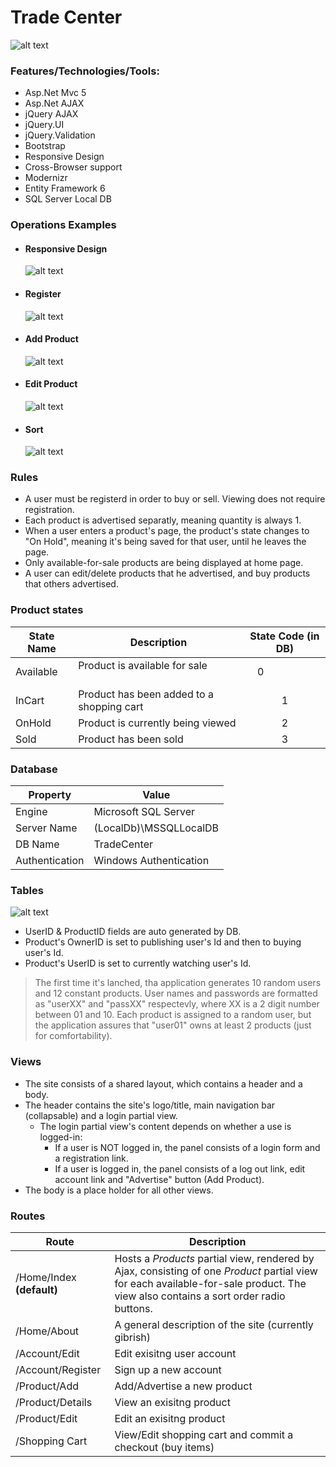 # Trade Center
![alt text](https://github.com/PrisonerM13/Trade-Center/blob/master/gif/Shopping.gif "Shopping")

### Features/Technologies/Tools:
+ Asp.Net Mvc 5
+ Asp.Net AJAX
+ jQuery AJAX
+ jQuery.UI
+ jQuery.Validation
+ Bootstrap
+ Responsive Design
+ Cross-Browser support
+ Modernizr
+ Entity Framework 6
+ SQL Server Local DB

### Operations Examples
+ #### Responsive Design
		
	![alt text](https://github.com/PrisonerM13/Trade-Center/blob/master/gif/AdaptiveDisplay.gif "Responsive Design")

+ #### Register
		
	![alt text](https://github.com/PrisonerM13/Trade-Center/blob/master/gif/Register.gif "Register")

+ #### Add Product
		
	![alt text](https://github.com/PrisonerM13/Trade-Center/blob/master/gif/AddProduct.gif "Add Product")

+ #### Edit Product
		
	![alt text](https://github.com/PrisonerM13/Trade-Center/blob/master/gif/EditProduct.gif "Edit Product")

+ #### Sort
		
	![alt text](https://github.com/PrisonerM13/Trade-Center/blob/master/gif/Sort.gif "Sort")

### Rules
+ A user must be registerd in order to buy or sell. Viewing does not require registration.
+ Each product is advertised separatly, meaning quantity is always 1.
+ When a user enters a product's page, the product's state changes to "On Hold", meaning it's being saved for that user, until he leaves the page.
+ Only available-for-sale products are being displayed at home page.
+ A user can edit/delete products that he advertised, and buy products that others advertised.

### Product states
| State Name  | Description                               | State Code (in DB) |
| ----------- | ----------------------------------------- |:------------------:|
| Available   | Product is available for sale             |0                   |
| InCart      | Product has been added to a shopping cart |1                   |
| OnHold      | Product is currently being viewed         |2                   |
| Sold        | Product has been sold                     |3                   |

### Database
| Property       | Value                  |
| -------------- | ---------------------- |
| Engine         | Microsoft SQL Server   |
| Server Name    | (LocalDb)\MSSQLLocalDB |
| DB Name        | TradeCenter            |
| Authentication | Windows Authentication |

### Tables
![alt text](https://github.com/PrisonerM13/Trade-Center/blob/master/images/ERD.png "ERD")
		
* UserID & ProductID fields are auto generated by DB.
* Product's OwnerID is set to publishing user's Id and then to buying user's Id.
* Product's UserID is set to currently watching user's Id.
		
> The first time it's lanched, tha application generates 10 random users and 12 constant products.
> User names and passwords are formatted as "userXX" and "passXX" respectevly, where XX is a 2 digit number between 01 and 10.
> Each product is assigned to a random user, but the application assures that "user01" owns at least 2 products (just for comfortability).

### Views
+ The site consists of a shared layout, which contains a header and a body.
+ The header contains the site's logo/title, main navigation bar (collapsable) and a login partial view.
	+ The login partial view's content depends on whether a use is logged-in:
		+ If a user is NOT logged in, the panel consists of a login form and a registration link.
		+ If a user is logged in, the panel consists of a log out link, edit account link and "Advertise" button (Add Product).
+ The body is a place holder for all other views.

### Routes
| Route                 | Description                                                         |
| --------------------- | ------------------------------------------------------------------- |
| /Home/Index **(default)** | Hosts a _Products_ partial view, rendered by Ajax, consisting of one _Product_ partial view for each available-for-sale product. The view also contains a sort order radio buttons. |
| /Home/About           | A general description of the site (currently gibrish)               |
| /Account/Edit         | Edit exisitng user account                                          |
| /Account/Register     | Sign up a new account                                               |
| /Product/Add          | Add/Advertise a new product                                         |
| /Product/Details      | View an exisitng product                                            |
| /Product/Edit         | Edit an exisitng product                                            |
| /Shopping Cart        | View/Edit shopping cart and commit a checkout (buy items)           |

